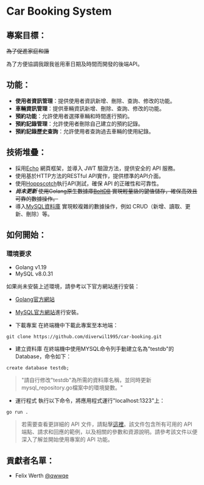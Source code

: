 # Car Booking System
## 專案目標：
~~為了促進家庭和諧~~

為了方便協調我跟我爸用車日期及時間而開發的後端API。

## 功能：
* **使用者資訊管理**：提供使用者資訊新增、刪除、查詢、修改的功能。
* **車輛資訊管理**：提供車輛資訊新增、刪除、查詢、修改的功能。
* **預約功能**：允許使用者選擇車輛和時間進行預約。
* **預約記錄管理**：允許使用者刪除自己建立的預約記錄。
* **預約記錄歷史查詢**：允許使用者查詢過去車輛的使用紀錄。

## 技術堆疊：
* 採用[Echo](https://github.com/labstack/echo) 網頁框架，並導入 JWT 驗證方法，提供安全的 API 服務。
* 使用基於HTTP方法的RESTful API實作，提供標準的API介面。
* 使用[Hoppscotch](https://docs.hoppscotch.io/)執行API測試，確保 API 的正確性和可靠性。
* ***尚未更新*** ~~使用Golang原生數據庫[BoltDB](https://github.com/boltdb/bolt) 實現輕量級的鍵值儲存，確保高效且可靠的數據操作。~~
* 導入[MySQL資料庫](https://github.com/go-sql-driver/mysql) 實現較複雜的數據操作，例如 CRUD（新增、讀取、更新、刪除）等。

## 如何開始：
### 環境要求
* Golang v1.19
* MySQL v8.0.31

如果尚未安裝上述環境，請參考以下官方網站進行安裝：
* [Golang官方網站](https://go.dev/doc/install)
* [MySQL官方網站](https://dev.mysql.com/downloads/installer/)進行安裝。



* 下載專案
在終端機中下載此專案至本地端：
```shell
git clone https://github.com/diverwil1995/car-booking.git
```
* 建立資料庫
在終端機中使用MYSQL命令列手動建立名為"testdb"的Database，命令如下：

```mysql
create database testdb;
```
> "請自行修改"testdb"為所需的資料庫名稱，並同時更新mysql_repository.go檔案中的環境變數。"

* 運行程式
執行以下命令，將應用程式運行"localhost:1323"上：

```golang
go run .
```
> 若需要查看更詳細的 API 文件，請點擊[這裡](https://)。該文件包含所有可用的 API 端點、請求和回應的範例，以及相關的參數和資源說明。請參考該文件以便深入了解並開始使用專案的 API 功能。


## 貢獻者名單：
* Felix Werth [@qwwqe](https://github.com/qwwqe)